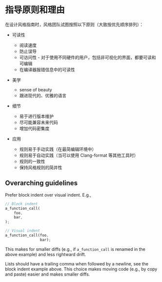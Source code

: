 # 指导原则和理由

在设计风格指南时，风格团队试图按照以下原则（大致按优先顺序排列）：

* 可读性
  - 阅读速度
  - 防止误导
  - 可访问性 - 对于使用不同硬件的用户，包括非可视化的界面，都要可读和可编辑
  - 在编译器报错信息中的可读性

* 美学
  - sense of beauty
  - 跟进现代的、优雅的语言

* 细节
  - 易于进行版本维护
  - 尽可能兼容未来代码
  - 增加代码密集度

* 应用
  - 规则易于手动实践（在最简编辑环境中）
  - 规则易于自动实践（当可以使用 Clang-format 等其他工具时）
  - 规则的一致性
  - 保持风格规则的简并性

## Overarching guidelines

Prefer block indent over visual indent. E.g.,

```rust
// Block indent
a_function_call(
    foo,
    bar,
);

// Visual indent
a_function_call(foo,
                bar);
```

This makes for smaller diffs (e.g., if `a_function_call` is renamed in the above
example) and less rightward drift.

Lists should have a trailing comma when followed by a newline, see the block
indent example above. This choice makes moving code (e.g., by copy and paste)
easier and makes smaller diffs.
